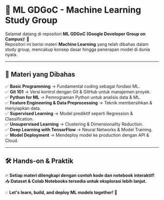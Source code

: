 # 🤖 ML GDGoC - Machine Learning Study Group  

Selamat datang di repositori **ML GDGoC (Google Developer Group on Campus)**! 🚀  
Repositori ini berisi materi **Machine Learning** yang telah dibahas dalam study group, mencakup konsep dasar hingga penerapan model di dunia nyata.  

---

## 📌 Materi yang Dibahas  

✅ **Basic Programming** → Fundamental coding sebagai fondasi ML.  
✅ **Git 101** → Versi kontrol dengan Git & GitHub untuk manajemen proyek.  
✅ **Python for ML** → Pemrograman Python untuk analisis data & ML.  
✅ **Feature Engineering & Data Preprocessing** → Teknik membersihkan & menyiapkan data.  
✅ **Supervised Learning** → Model prediktif seperti Regression & Classification.  
✅ **Unsupervised Learning** → Clustering & Dimensionality Reduction.  
✅ **Deep Learning with TensorFlow** → Neural Networks & Model Training.  
✅ **Model Deployment** → Mendeploy model ke production dengan API & Cloud.  

---

## 🛠 Hands-on & Praktik  

🔥 **Setiap materi dilengkapi dengan contoh kode dan notebook interaktif!**  
📥 **Dataset & Colab Notebooks tersedia untuk eksplorasi lebih lanjut.**  

💡 **Let's learn, build, and deploy ML models together! 🚀**  

